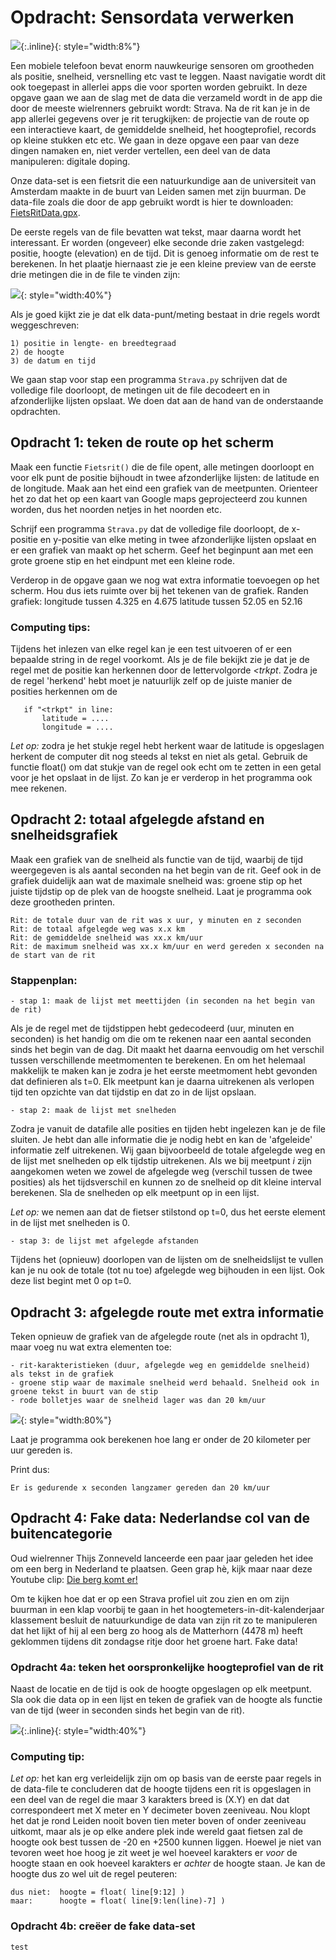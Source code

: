# Opdracht: Sensordata verwerken  

![](StravaLogo.png){:.inline}{: style="width:8%"}

Een mobiele telefoon bevat enorm nauwkeurige sensoren om grootheden als positie, snelheid, versnelling etc vast te leggen. Naast navigatie wordt dit ook toegepast in allerlei apps die voor sporten worden gebruikt. In deze opgave gaan we aan de slag met de data die verzameld wordt in de app die door de meeste wielrenners gebruikt wordt: Strava. Na de rit kan je in de app allerlei gegevens over je rit terugkijken: de projectie van de route op een interactieve kaart, de gemiddelde snelheid, het hoogteprofiel, records op kleine stukken etc etc. We gaan in deze opgave een paar van deze dingen namaken en, niet verder vertellen, een deel van de data manipuleren: digitale doping.

Onze data-set is een fietsrit die een natuurkundige aan de universiteit van Amsterdam maakte in de buurt van Leiden samen met zijn buurman. De data-file zoals die door de app gebruikt wordt is hier te downloaden: [FietsRitData.gpx](FietsRitData.gpx).

De eerste regels van de file bevatten wat tekst, maar daarna wordt het interessant. Er worden (ongeveer) elke seconde drie zaken vastgelegd: positie, hoogte (elevation) en de tijd. Dit is genoeg informatie om de rest te berekenen. In het plaatje hiernaast zie je een kleine preview van de eerste drie metingen die in de file te vinden zijn:

![](DataFilePreview.png){: style="width:40%"}

Als je goed kijkt zie je dat elk data-punt/meting bestaat in drie regels wordt weggeschreven:

	1) positie in lengte- en breedtegraad 
	2) de hoogte
	3) de datum en tijd

We gaan stap voor stap een programma `Strava.py` schrijven dat de volledige file doorloopt, de metingen uit de file decodeert en in afzonderlijke lijsten opslaat. We doen dat aan de hand van de onderstaande opdrachten.

## Opdracht 1: teken de route op het scherm

Maak een functie `Fietsrit()` die de file opent, alle metingen doorloopt en voor elk punt de positie bijhoudt in twee afzonderlijke lijsten: de latitude en de longitude. Maak aan het eind  een grafiek van de meetpunten. Orienteer het zo dat het op een kaart van Google maps geprojecteerd zou kunnen worden, dus het noorden netjes in het noorden etc.

Schrijf een programma `Strava.py` dat de volledige file doorloopt, de x-positie en y-positie van elke meting in twee afzonderlijke lijsten opslaat en er een grafiek van maakt op het scherm. Geef het beginpunt aan met een grote groene stip en het eindpunt met een kleine rode. 

Verderop in de opgave gaan we nog wat extra informatie toevoegen op het scherm. Hou dus iets ruimte over bij het tekenen van de grafiek.  Randen grafiek:
	 longitude tussen 4.325 en 4.675
	 latitude tussen 52.05 en 52.16

### Computing tips:

Tijdens het inlezen van elke regel kan je een test uitvoeren of er een bepaalde string in de regel voorkomt. Als je de file bekijkt zie je dat je de regel met de positie kan herkennen door de lettervolgorde *<trkpt*. Zodra je de regel 'herkend' hebt moet je natuurlijk zelf op de juiste manier de posities herkennen om de

       if "<trkpt" in line: 
           latitude = ....
           longitude = ....

*Let op:* zodra je het stukje regel hebt herkent waar de latitude is opgeslagen herkent de computer dit nog steeds al tekst en niet als getal. Gebruik de functie float() om dat stukje van de regel ook echt om te zetten in een getal voor je het opslaat in de lijst. Zo kan je er verderop in het programma ook mee rekenen.


## Opdracht 2: totaal afgelegde afstand en snelheidsgrafiek

Maak een grafiek van de snelheid als functie van de tijd, waarbij de tijd weergegeven is als aantal seconden na het begin van de rit. Geef ook in de grafiek duidelijk aan wat de maximale snelheid was: groene stip op het juiste tijdstip op de plek van de hoogste snelheid. Laat je programma ook deze grootheden printen.

	Rit: de totale duur van de rit was x uur, y minuten en z seconden
	Rit: de totaal afgelegde weg was x.x km
	Rit: de gemiddelde snelheid was xx.x km/uur
	Rit: de maximum snelheid was xx.x km/uur en werd gereden x seconden na de start van de rit
        
### Stappenplan:

	- stap 1: maak de lijst met meettijden (in seconden na het begin van de rit)


Als je de regel met de tijdstippen hebt gedecodeerd (uur, minuten en seconden) is het handig om die om te rekenen naar een aantal seconden sinds het begin van de dag. Dit maakt het daarna eenvoudig om het verschil tussen verschillende meetmomenten te berekenen. En om het helemaal makkelijk te maken kan je zodra je het eerste meetmoment hebt gevonden dat definieren als t=0. Elk meetpunt kan je daarna uitrekenen als verlopen tijd ten opzichte van dat tijdstip en dat zo in de lijst opslaan.

    - stap 2: maak de lijst met snelheden 


Zodra je vanuit de datafile alle posities en tijden hebt ingelezen kan je de file sluiten. Je hebt dan alle informatie die je nodig hebt en kan de 'afgeleide' informatie zelf uitrekenen. Wij gaan bijvoorbeeld de totale afgelegde weg en de lijst met snelheden op elk tijdstip uitrekenen. Als we bij meetpunt *i* zijn aangekomen weten we zowel de afgelegde weg (verschil tussen de twee posities) als het tijdsverschil en kunnen zo de snelheid op dit kleine interval berekenen. Sla de snelheden op elk meetpunt op in een lijst.

*Let op:* we nemen aan dat de fietser stilstond op t=0, dus het eerste element in de lijst met snelheden is 0.

    - stap 3: de lijst met afgelegde afstanden


Tijdens het (opnieuw) doorlopen van de lijsten om de snelheidslijst te vullen kan je nu ook de totale (tot nu toe) afgelegde weg bijhouden in een lijst. Ook deze list begint met 0 op t=0.

        
## Opdracht 3: afgelegde route met extra informatie

Teken opnieuw de grafiek van de afgelegde route (net als in opdracht 1), maar voeg nu wat extra elementen toe:


	- rit-karakteristieken (duur, afgelegde weg en gemiddelde snelheid) als tekst in de grafiek
	- groene stip waar de maximale snelheid werd behaald. Snelheid ook in groene tekst in buurt van de stip
	- rode bolletjes waar de snelheid lager was dan 20 km/uur


![](RitkaartWebsite.png){: style="width:80%"}


Laat je programma ook berekenen hoe lang er onder de 20 kilometer per uur gereden is. 

Print dus: 

	Er is gedurende x seconden langzamer gereden dan 20 km/uur
	


## Opdracht 4: Fake data: Nederlandse col van de buitencategorie

Oud wielrenner Thijs Zonneveld lanceerde een paar jaar geleden het idee om een berg in Nederland te plaatsen. Geen grap hè, kijk maar naar deze Youtube clip: [Die berg komt er!](https://www.youtube.com/embed/MVyWMS1Jj6M)

Om te kijken hoe dat er op een Strava profiel uit zou zien en om zijn buurman in een klap voorbij te gaan in het hoogtemeters-in-dit-kalenderjaar klassement besluit de natuurkundige de data van zijn rit zo te manipuleren dat het lijkt of hij al een berg zo hoog als de Matterhorn (4478 m) heeft geklommen tijdens dit zondagse ritje door het groene hart. Fake data!
 
### Opdracht 4a: teken het oorspronkelijke hoogteprofiel van de rit

Naast de locatie en de tijd is ook de hoogte opgeslagen op elk meetpunt. Sla ook die data op in een lijst en teken de grafiek van de hoogte als functie van de tijd (weer in seconden sinds het begin van de rit). 

![](Matterhorn.jpg){:.inline}{: style="width:40%"}

### Computing tip:
*Let op:* het kan erg verleidelijk zijn om op basis van de eerste paar regels in de data-file te concluderen dat de hoogte tijdens een rit is opgeslagen in een deel van de regel die maar 3 karakters breed is (X.Y) en dat dat correspondeert met X meter en Y decimeter boven zeeniveau. Nou klopt het dat je rond Leiden nooit boven tien meter boven of onder zeeniveau uitkomt, maar als je op elke andere plek inde wereld gaat fietsen zal de hoogte ook best tussen de -20 en +2500 kunnen liggen. Hoewel je niet van tevoren weet hoe hoog je zit weet je wel hoeveel karakters er *voor* de hoogte staan en ook hoeveel karakters er *achter* de hoogte staan. Je kan de hoogte dus zo wel uit de regel peuteren:

	dus niet:  hoogte = float( line[9:12] )
	maar:      hoogte = float( line[9:len(line)-7] )
	

### Opdracht 4b: creëer de fake data-set

`test`





